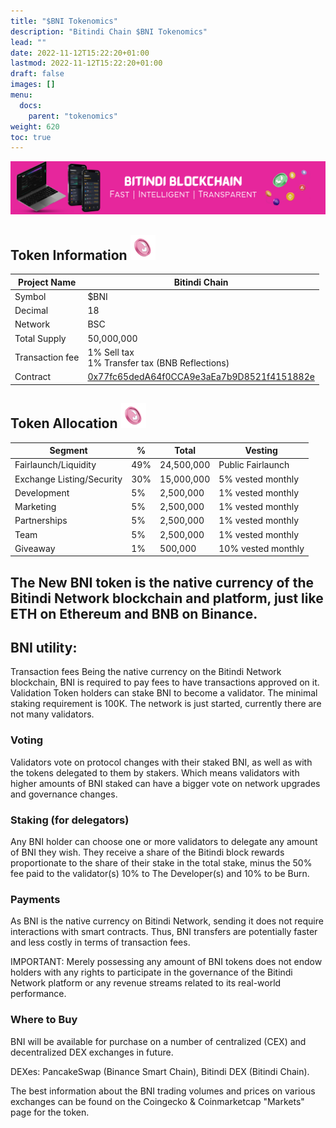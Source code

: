 ```yaml
---
title: "$BNI Tokenomics"
description: "Bitindi Chain $BNI Tokenomics"
lead: ""
date: 2022-11-12T15:22:20+01:00
lastmod: 2022-11-12T15:22:20+01:00
draft: false
images: []
menu:
  docs:
    parent: "tokenomics"
weight: 620
toc: true
---
```



![Bitindi!](https://raw.githubusercontent.com/bitindi/bitindi/main/assets/images/linkd.png "Bitindi Chain")

## Token Information ![Bitindi!](https://raw.githubusercontent.com/bitindi/bitindi/main/assets/images/bni-token.png "Bitindi Chain")

| Project Name | Bitindi Chain |
| ----------- | ----------- |
| Symbol    | $BNI     |
| Decimal  | 18       |
| Network   | BSC   |
| Total Supply  | 50,000,000      |
| Transaction fee    | 1% Sell tax <br /> 1% Transfer tax   (BNB Reflections)|
| Contract | [0x77fc65dedA64f0CCA9e3aEa7b9D8521f4151882e](https://bscscan.com/token/0x77fc65dedA64f0CCA9e3aEa7b9D8521f4151882e)   |

## Token Allocation ![Bitindi!](https://raw.githubusercontent.com/bitindi/bitindi/main/assets/images/bni-token.png "Bitindi Chain")

| Segment    | % |  Total  |  Vesting  
| ----------- | ----------- | ----------- | ----------- | 
| Fairlaunch/Liquidity  |  49% |   24,500,000 |  Public Fairlaunch | 
| Exchange Listing/Security |  30% |   15,000,000 |  5% vested monthly | 
| Development |  5% |   2,500,000 |  1% vested monthly |
| Marketing |  5% |   2,500,000 |  1% vested monthly |
| Partnerships |  5% |   2,500,000 |  1% vested monthly |
| Team |  5% |   2,500,000 |  1% vested monthly |
| Giveaway |  1% |   500,000 |  10% vested monthly |


## The New BNI token is the native currency of the Bitindi Network blockchain and platform, just like ETH on Ethereum and BNB on Binance. 

## BNI utility:
Transaction fees Being the native currency on the Bitindi Network blockchain, BNI is required to pay fees to have transactions approved on it.
Validation Token holders can stake BNI to become a validator. The minimal staking requirement is 100K. The network is just started, currently there are not many validators.

### Voting 
Validators vote on protocol changes with their staked BNI, as well as with the tokens delegated to them by stakers. Which means validators with higher amounts of BNI staked can have a bigger vote on network upgrades and governance changes.

### Staking (for delegators) 
Any BNI holder can choose one or more validators to delegate any amount of BNI they wish. They receive a share of the Bitindi block rewards proportionate to the share of their stake in the total stake, minus the 50% fee paid to the validator(s) 10% to The Developer(s) and 10% to be Burn.

### Payments 
As BNI is the native currency on Bitindi Network, sending it does not require interactions with smart contracts. Thus, BNI transfers are potentially faster and less costly in terms of transaction fees.

IMPORTANT: Merely possessing any amount of BNI tokens does not endow holders with any rights to participate in the governance of the Bitindi Network platform or any revenue streams related to its real-world performance. 

### Where to Buy
BNI will be available for purchase on a number of centralized (CEX) and decentralized DEX exchanges in future.

DEXes: PancakeSwap (Binance Smart Chain), Bitindi DEX (Bitindi Chain).

The best information about the BNI trading volumes and prices on various exchanges can be found on the Coingecko & Coinmarketcap "Markets" page for the token.  



